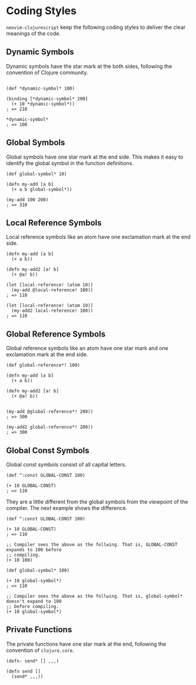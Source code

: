 # Coding Styles

`neovim-clojurescript` keep the following coding styles to deliver the clear meanings of
the code.

  
## Dynamic Symbols

Dynamic symbols have the star mark at the both sides, following the convention of Clojure
community.

```

(def *dynamic-symbol* 100)

(binding [*dynamic-symbol* 200]
  (+ 10 *dynamic-symbol*))
; => 210

*dynamic-symbol*
; => 100

```


## Global Symbols

Global symbols have one star mark at the end side. This makes it easy to identify the
global symbol in the function definitions.
 

```
(def global-symbol* 10)

(defn my-add [a b]
  (+ a b global-symbol*))

(my-add 100 200)
; => 310
```

## Local Reference Symbols

Local reference symbols like an atom have one exclamation mark at the end side.

```
(defn my-add [a b]
  (+ a b))
 
(defn my-add2 [a! b]
  (+ @a! b))

(let [local-reference! (atom 10)]
  (my-add @local-reference! 100))
; => 110

(let [local-reference! (atom 10)]
  (my-add2 local-reference! 100))
; => 110
```


## Global Reference Symbols

Global reference symbols like an atom have one star mark and one exclamation mark at the
end side.

```
(def global-reference*! 100)

(defn my-add [a b]
  (+ a b))
 
(defn my-add2 [a! b]
  (+ @a! b))


(my-add @global-reference*! 200))
; => 300

(my-add2 global-reference*! 200))
; => 300
```


## Global Const Symbols

Global const symbols consist of all capital letters.

```
(def ^:const GLOBAL-CONST 100)

(+ 10 GLOBAL-CONST)
; => 110
```

They are a little different from the global symbols from the viewpoint of the
compiler. The next example shows the difference.

```
(def ^:const GLOBAL-CONST 100)

(+ 10 GLOBAL-CONST)
; => 110

;; Compiler sees the above as the follwing. That is, GLOBAL-CONST expands to 100 before
;; compiling.
(+ 10 100)
```

```
(def global-symbol* 100)

(+ 10 global-symbol*)
; => 110

;; Compiler sees the above as the follwing. That is, global-symbol* doesn't expand to 100
;; before compiling.
(+ 10 global-symbol*)
```

## Private Functions

The private functions have one star mark at the end, following the convention of `clojure.core`.

```
(defn- send* [] ,,,)

(defn send []
  (send* ,,,))
```
 



